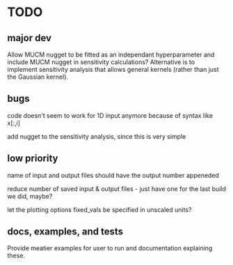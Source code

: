 # TODO

## major dev
Allow MUCM nugget to be fitted as an independant hyperparameter and include MUCM nugget in sensitivity calculations? Alternative is to implement sensitivity analysis that allows general kernels (rather than just the Gaussian kernel).

## bugs
code doesn't seem to work for 1D input anymore because of syntax like x[:,i]

add nugget to the sensitivity analysis, since this is very simple

## low priority
name of input and output files should have the output number appeneded

reduce number of saved input & output files - just have one for the last build we did, maybe?

let the plotting options fixed_vals be specified in unscaled units?

## docs, examples, and tests
Provide meatier examples for user to run and documentation explaining these.
